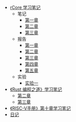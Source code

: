 - [rCore 学习笔记](rCore学习笔记/README.md)
    - 笔记
        - [第一章](rCore学习笔记/第一章笔记.md)
        - [第二章](rCore学习笔记/第二章笔记.md)
        - [第三章](rCore学习笔记/第三章笔记.md)
    - 报告
        - [第一章](rCore学习笔记/第一章报告.md)
        - [第二章](rCore学习笔记/第二章报告.md)
        - [第三章](rCore学习笔记/第三章报告.md)
        - [第四章](rCore学习笔记/第四章报告.md)
        - [第五章](rCore学习笔记/第五章报告.md)
    - 实验
        - [实验一](rCore学习笔记/实验一.md)
- [《Rust 编程之道》学习笔记](Rust编程之道/README.md)
    - [第二章](Rust编程之道/第二章笔记.md)
    - [第三章](Rust编程之道/第三章笔记.md)
- [《RISC-V手册》第十章学习笔记](RISC-V手册/第十章笔记.md)
- [日记](daily.md)
